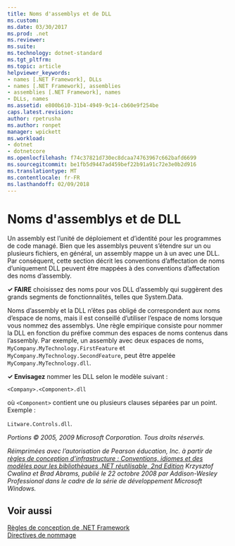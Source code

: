 ```yaml
---
title: Noms d'assemblys et de DLL
ms.custom: 
ms.date: 03/30/2017
ms.prod: .net
ms.reviewer: 
ms.suite: 
ms.technology: dotnet-standard
ms.tgt_pltfrm: 
ms.topic: article
helpviewer_keywords:
- names [.NET Framework], DLLs
- names [.NET Framework], assemblies
- assemblies [.NET Framework], names
- DLLs, names
ms.assetid: e800b610-31b4-4949-9c14-cb60e9f254be
caps.latest.revision: 
author: rpetrusha
ms.author: ronpet
manager: wpickett
ms.workload:
- dotnet
- dotnetcore
ms.openlocfilehash: f74c37821d730ec8dcaa74763967c662bafd6699
ms.sourcegitcommit: be1fb5d9447ad459bef22b91a91c72e3e0b2d916
ms.translationtype: MT
ms.contentlocale: fr-FR
ms.lasthandoff: 02/09/2018
---
```

# <a name="names-of-assemblies-and-dlls"></a>Noms d'assemblys et de DLL
Un assembly est l’unité de déploiement et d’identité pour les programmes de code managé. Bien que les assemblys peuvent s’étendre sur un ou plusieurs fichiers, en général, un assembly mappe un à un avec une DLL. Par conséquent, cette section décrit les conventions d’affectation de noms d’uniquement DLL peuvent être mappées à des conventions d’affectation des noms d’assembly.  
  
 **✓ FAIRE** choisissez des noms pour vos DLL d’assembly qui suggèrent des grands segments de fonctionnalités, telles que System.Data.  
  
 Noms d’assembly et la DLL n’êtes pas obligé de correspondent aux noms d’espace de noms, mais il est conseillé d’utiliser l’espace de noms lorsque vous nommez des assemblys. Une règle empirique consiste pour nommer la DLL en fonction du préfixe commun des espaces de noms contenus dans l’assembly. Par exemple, un assembly avec deux espaces de noms, `MyCompany.MyTechnology.FirstFeature` et `MyCompany.MyTechnology.SecondFeature`, peut être appelée `MyCompany.MyTechnology.dll`.  
  
 **✓ Envisagez** nommer les DLL selon le modèle suivant :  
  
 `<Company>.<Component>.dll`  
  
 où `<Component>` contient une ou plusieurs clauses séparées par un point. Exemple :  
  
 `Litware.Controls.dll`.  
  
 *Portions © 2005, 2009 Microsoft Corporation. Tous droits réservés.*  
  
 *Réimprimées avec l’autorisation de Pearson éducation, Inc. à partir de [règles de conception d’infrastructure : Conventions, idiomes et des modèles pour les bibliothèques .NET réutilisable, 2nd Edition](http://www.informit.com/store/framework-design-guidelines-conventions-idioms-and-9780321545619) Krzysztof Cwalina et Brad Abrams, publié le 22 octobre 2008 par Addison-Wesley Professional dans le cadre de la série de développement Microsoft Windows.*  
  
## <a name="see-also"></a>Voir aussi  
 [Règles de conception de .NET Framework](../../../docs/standard/design-guidelines/index.md)  
 [Directives de nommage](../../../docs/standard/design-guidelines/naming-guidelines.md)
